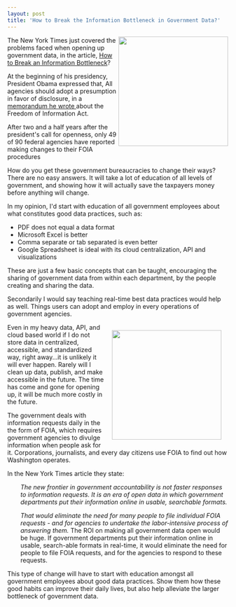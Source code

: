 ```yaml
---
layout: post
title: 'How to Break the Information Bottleneck in Government Data?'
---
```

<img src="http://kinlane-productions.s3.amazonaws.com/bottleneck.jpg" alt="" width="250" align="right" />The New York Times just covered the problems faced when opening up government data, in the article, <a title="How to break an information bottleneck" href="http://www.nytimes.com/2011/06/26/business/26stream.html?_r=1">How to Break an Information Bottleneck</a>?<p></p>
At the beginning of his presidency, President Obama expressed that, All agencies should adopt a presumption in favor of disclosure, in a <a title="memorandum he wrote" href="http://www.whitehouse.gov/the_press_office/Freedom_of_Information_Act/">memorandum he wrote </a>about the Freedom of Information Act.<p></p>
After two and a half years after the president's call for openness, only 49 of 90 federal agencies have reported making changes to their FOIA procedures<p></p>
How do you get these government bureaucracies to change their ways?  There are no easy answers.  It will take a lot of education of all levels of government, and showing how it will actually save the taxpayers money before anything will change.<p></p>
In my opinion, I'd start with education of all government employees about what constitutes good data practices, such as:
<ul class="mainlist">
	<li>PDF does not equal a data format</li>
	<li>Microsoft Excel is better</li>
	<li>Comma separate or tab separated is even better</li>
	<li>Google Spreadsheet is ideal with its cloud centralization, API and visualizations</li>
</ul>
These are just a few basic concepts that can be taught, encouraging the sharing of government data from within each department, by the people creating and sharing the data.<p></p>
Secondarily I would say teaching real-time best data practices would help as well.  Things users can adopt and employ in every operations of government agencies.<p></p>
<img style="padding: 15px;" src="http://kinlane-productions.s3.amazonaws.com/matrix-pics/washington-crossing-the-delaware-cropped.png" alt="" width="250" align="right" />Even in my heavy data, API, and cloud based world if I do not store data in centralized, accessible, and standardized way, right away...it is unlikely it will ever happen.  Rarely will I clean up data, publish, and make accessible in the future.  The time has come and gone for opening up, it will be much more costly in the future.<p></p>
The government deals with information requests daily in the the form of FOIA, which requires government agencies to divulge information when people ask for it. Corporations, journalists, and every day citizens use FOIA to find out how Washington operates.<p></p>
In the New York Times article they state:
<p style="padding-left: 30px;"><em>The new frontier in government accountability is not faster responses to information requests.  It is an era of open data in which government departments put their information online in usable, searchable formats.</em>
<p style="padding-left: 30px;"><em>That would eliminate the need for many people to file individual FOIA requests - and for agencies to undertake the labor-intensive process of answering them.</em>
The ROI on making all government data open would be huge.  If government departments put their information online in usable, search-able formats in real-time, it would eliminate the need for people to file FOIA requests, and for the agencies to respond to these requests.<p></p>
This type of change will have to start with education amongst all government employees about good data practices.  Show them how these good habits can improve their daily lives, but also help alleviate the larger bottleneck of government data.

